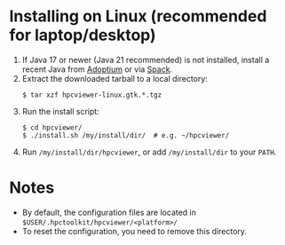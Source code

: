 <!--
SPDX-FileCopyrightText: 2020-2024 Rice University
SPDX-FileCopyrightText: 2024 Contributors to the HPCToolkit Project

SPDX-License-Identifier: CC-BY-4.0
-->

# Installing on Linux (recommended for laptop/desktop)

1. If Java 17 or newer (Java 21 recommended) is not installed, install a recent Java from [Adoptium](https://adoptium.net/temurin/releases/?version=32&os=linux) or via [Spack](https://spack.io).
1. Extract the downloaded tarball to a local directory:
   ```console
   $ tar xzf hpcviewer-linux.gtk.*.tgz
   ```
1. Run the install script:
   ```console
   $ cd hpcviewer/
   $ ./install.sh /my/install/dir/  # e.g. ~/hpcviewer/
   ```
1. Run `/my/install/dir/hpcviewer`, or add `/my/install/dir` to your `PATH`.


# Notes

* By default, the configuration files are located in 
  `$USER/.hpctoolkit/hpcviewer/<platform>/`
* To reset the configuration, you need to remove this directory.
